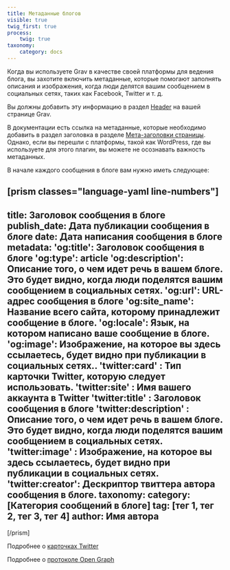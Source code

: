 ```yaml
---
title: Метаданные блогов
visible: true
twig_first: true
process:
    twig: true
taxonomy:
    category: docs
---
```


Когда вы используете Grav в качестве своей платформы для ведения блога, вы захотите включить метаданные, которые помогают заполнять описания и изображения, когда люди делятся вашим сообщением в социальных сетях, таких как Facebook, Twitter и т. д.

Вы должны добавить эту информацию в раздел [Header](/content/headers) на вашей странице Grav.

В документации есть ссылка на метаданные, которые необходимо добавить в раздел заголовка в разделе [Мета-заголовки страницы](/content/headers#meta-zagolovki). Однако, если вы перешли с платформы, такой как WordPress, где вы используете для этого плагин, вы можете не осознавать важность метаданных.

В начале каждого сообщения в блоге вам нужно иметь следующее:

[prism classes="language-yaml line-numbers"]
---
title: Заголовок сообщения в блоге
publish_date: Дата публикации сообщения в блоге
date: Дата написания сообщения в блоге
metadata:
    'og:title': Заголовок сообщения в блоге
    'og:type': article
    'og:description': Описание того, о чем идет речь в вашем блоге. Это будет видно, когда люди поделятся вашим сообщением в социальных сетях.
    'og:url': URL-адрес сообщения в блоге
    'og:site_name': Название всего сайта, которому принадлежит сообщение в блоге.
    'og:locale': Язык, на котором написано ваше сообщение в блоге.
    'og:image': Изображение, на которое вы здесь ссылаетесь, будет видно при публикации в социальных сетях..
    'twitter:card' : Тип карточки Twitter, которую следует использовать.
    'twitter:site' : Имя вашего аккаунта в Twitter
    'twitter:title' : Заголовок сообщения в блоге
    'twitter:description' : Описание того, о чем идет речь в вашем блоге. Это будет видно, когда люди поделятся вашим сообщением в социальных сетях.
    'twitter:image' : Изображение, на которое вы здесь ссылаетесь, будет видно при публикации в социальных сетях.
    'twitter:creator': Дескриптор твиттера автора сообщения в блоге.
taxonomy:
    category: [Категория сообщений в блоге]
    tag: [тег 1, тег 2, тег 3, тег 4]
    author: Имя автора
---
[/prism]

Подробнее о [карточках Twitter](https://developer.twitter.com/en/docs/tweets/optimize-with-cards/guides/getting-started.html)

Подробнее о [протоколе Open Graph](https://ruogp.me/)
